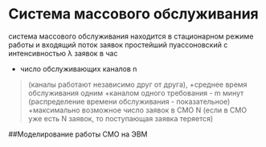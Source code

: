 # Система массового обслуживания


система массового обслуживания находится в стационарном режиме работы и входящий поток заявок простейший пуассоновский с
интенсивностью λ заявок в час
+ число обслуживающих каналов n  
>(каналы работают независимо друг от друга),
+среднее время обслуживания одним
+каналом одного требования - m минут 
>(распределение времени обслуживания - показательное) 
+максимально возможное число заявок в СМО N
>(если в СМО уже есть N заявок, то поступающая заявка теряется)

##Моделирование работы СМО на ЭВМ
